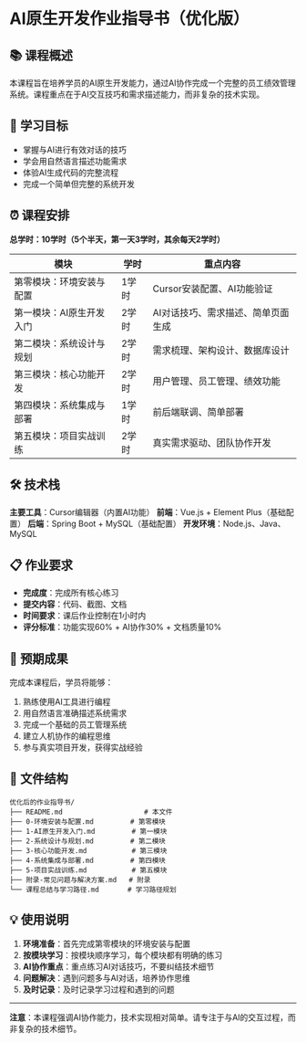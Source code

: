 # AI原生开发作业指导书（优化版）

## 📚 课程概述

本课程旨在培养学员的AI原生开发能力，通过AI协作完成一个完整的员工绩效管理系统。课程重点在于AI交互技巧和需求描述能力，而非复杂的技术实现。

## 🎯 学习目标

- 掌握与AI进行有效对话的技巧
- 学会用自然语言描述功能需求
- 体验AI生成代码的完整流程
- 完成一个简单但完整的系统开发

## ⏰ 课程安排

**总学时：10学时（5个半天，第一天3学时，其余每天2学时）**

| 模块 | 学时 | 重点内容 |
|------|------|----------|
| 第零模块：环境安装与配置 | 1学时 | Cursor安装配置、AI功能验证 |
| 第一模块：AI原生开发入门 | 2学时 | AI对话技巧、需求描述、简单页面生成 |
| 第二模块：系统设计与规划 | 2学时 | 需求梳理、架构设计、数据库设计 |
| 第三模块：核心功能开发 | 2学时 | 用户管理、员工管理、绩效功能 |
| 第四模块：系统集成与部署 | 1学时 | 前后端联调、简单部署 |
| 第五模块：项目实战训练 | 2学时 | 真实需求驱动、团队协作开发 |

## 🛠️ 技术栈

**主要工具**：Cursor编辑器（内置AI功能）
**前端**：Vue.js + Element Plus（基础配置）
**后端**：Spring Boot + MySQL（基础配置）
**开发环境**：Node.js、Java、MySQL

## 📋 作业要求

- **完成度**：完成所有核心练习
- **提交内容**：代码、截图、文档
- **时间要求**：课后作业控制在1小时内
- **评分标准**：功能实现60% + AI协作30% + 文档质量10%

## 🚀 预期成果

完成本课程后，学员将能够：
1. 熟练使用AI工具进行编程
2. 用自然语言准确描述系统需求
3. 完成一个基础的员工管理系统
4. 建立人机协作的编程思维
5. 参与真实项目开发，获得实战经验

## 📁 文件结构

```
优化后的作业指导书/
├── README.md                    # 本文件
├── 0-环境安装与配置.md         # 第零模块
├── 1-AI原生开发入门.md         # 第一模块
├── 2-系统设计与规划.md         # 第二模块
├── 3-核心功能开发.md           # 第三模块
├── 4-系统集成与部署.md         # 第四模块
├── 5-项目实战训练.md           # 第五模块
├── 附录-常见问题与解决方案.md   # 附录
└── 课程总结与学习路径.md       # 学习路径规划
```

## 💡 使用说明

1. **环境准备**：首先完成第零模块的环境安装与配置
2. **按模块学习**：按模块顺序学习，每个模块都有明确的练习
3. **AI协作重点**：重点练习AI对话技巧，不要纠结技术细节
4. **问题解决**：遇到问题多与AI对话，培养协作思维
5. **及时记录**：及时记录学习过程和遇到的问题

---

**注意**：本课程强调AI协作能力，技术实现相对简单。请专注于与AI的交互过程，而非复杂的技术细节。 